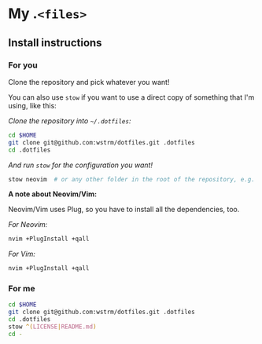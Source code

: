 # My .`<files>`

## Install instructions
### For you

Clone the repository and pick whatever you want!

You can also use `stow` if you want to use a direct copy of something that I'm
using, like this:

*Clone the repository into `~/.dotfiles`:*
```zsh
cd $HOME
git clone git@github.com:wstrm/dotfiles.git .dotfiles
cd .dotfiles
```

*And run `stow` for the configuration you want!*
```zsh
stow neovim  # or any other folder in the root of the repository, e.g. tmux.
```


**A note about Neovim/Vim:**

Neovim/Vim uses Plug, so you have to install all the dependencies, too.

*For Neovim:*
```zsh
nvim +PlugInstall +qall
```

*For Vim:*
```zsh
nvim +PlugInstall +qall
```

### For me

```zsh
cd $HOME
git clone git@github.com:wstrm/dotfiles.git .dotfiles
cd .dotfiles
stow ^(LICENSE|README.md)
cd -
```
